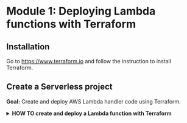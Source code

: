 # Module 1: Deploying Lambda functions with Terraform

## Installation

Go to https://www.terraform.io and follow the instruction to install Terraform.

## Create a Serverless project

**Goal:** Create and deploy AWS Lambda handler code using Terraform.

<details>
<summary><b>HOW TO create and deploy a Lambda function with Terraform</b></summary><p>

1. Create a directory for your serverless project.

    ```
    mkdir workshop
    cd workshop
    ```

2. Initialise the project:

    `npm init -y`

3. Add a folder called `functions`

4. Add a file in the `functions` folder, call it `hello.js`

5. Copy the following into the `hello.js` module

```javascript
module.exports.handler = async (event) => {
  return {
    statusCode: 200,
    body: JSON.stringify({
      input: event
    })
  }
}
```

6. In the root of the project, add another folder, call it `terraform`

7. In the `terraform` folder, add a file called `provider.tf`

8. Copy the following into `provider.tf`

```terraform
provider "aws" {
  region = "us-east-1"
}
```

9. In the `terraform` folder, add another file called `hello.tf`

10. Copy the following into `hello.tf`

```terraform
resource "aws_lambda_function" "hello" {
  function_name = "hello-ynap-${var.my_name}"

  s3_bucket = "ynap-production-ready-serverless-${var.my_name}"
  s3_key    = "workshop.zip"

  # "main" is the file within the zip file above (functions/hello.js) 
  # "handler" is the name of the exported property in functions/hello.js
  handler = "functions/hello.handler"
  runtime = "nodejs8.10"

  role = "${aws_iam_role.hello_lambda_role.arn}"
}

# IAM role which dictates what other AWS services the hello function can access
resource "aws_iam_role" "hello_lambda_role" {
  name = "hello-lambda-role-${var.my_name}"

  assume_role_policy = <<EOF
{
  "Version": "2012-10-17",
  "Statement": [
    {
      "Action": "sts:AssumeRole",
      "Principal": {
        "Service": "lambda.amazonaws.com"
      },
      "Effect": "Allow",
      "Sid": ""
    }
  ]
}
EOF
}

resource "aws_iam_role_policy_attachment" "hello_lambda_role_policy" {
  role       = "${aws_iam_role.hello_lambda_role.name}"
  policy_arn = "arn:aws:iam::aws:policy/service-role/AWSLambdaBasicExecutionRole"
}
```

Here we are creating the `hello-ynap-<suffix>` (where `suffix` is your name) Lambda function, alongside the IAM role it'll use. One thing to note is that, it's pointing to a deployment artifact in a S3 bucket that is suffixed with your name.

Let's go ahead and create the variable for the suffix.

11. In the `terraform` folder, add a file called `variables.tf`

12. Copy the following into the `variables.tf` file:

```terraform
variable "my_name" {
  description = "The name of the student"
  type        = "string"
}
```

13. To create the deployment artifact, run the following command from the **root of the project**

`zip -r workshop.zip * -x terraform/*`

You should see something like this in the console:

```
  adding: functions/ (stored 0%)
  adding: functions/hello.js (deflated 15%)
  adding: package.json (deflated 32%)
  adding: terraform/ (stored 0%)
```

14. Now we need to create the S3 bucket itself, run the following command **don't forget to replace the suffix with your name**

`aws s3api create-bucket --bucket=ynap-production-ready-serverless-<suffix> --region=us-east-1`

15. To upload the deployment artifact `workshop.zip`, run the following command **don't forget to replace the suffix with your name**

`aws s3 cp workshop.zip s3://ynap-production-ready-serverless-<suffix>/workshop.zip`

16. And we're ready to deploy! Go to the `terraform` folder

`cd terraform`

and run the command

`terraform init`

You should see something along the lines of:

```
L01013552:terraform yan.cui$ terraform init

Initializing provider plugins...
- Checking for available provider plugins on https://releases.hashicorp.com...
- Downloading plugin for provider "aws" (2.12.0)...

The following providers do not have any version constraints in configuration,
so the latest version was installed.

To prevent automatic upgrades to new major versions that may contain breaking
changes, it is recommended to add version = "..." constraints to the
corresponding provider blocks in configuration, with the constraint strings
suggested below.

* provider.aws: version = "~> 2.12"

Terraform has been successfully initialized!

You may now begin working with Terraform. Try running "terraform plan" to see
any changes that are required for your infrastructure. All Terraform commands
should now work.

If you ever set or change modules or backend configuration for Terraform,
rerun this command to reinitialize your working directory. If you forget, other
commands will detect it and remind you to do so if necessary.
```

17. Now run `terraform apply -var 'my_name=xxx'` **replace xxx with your name**

e.g. `terraform apply -var 'my_name=yancui'`

You should see something along the lines of:

```
An execution plan has been generated and is shown below.
Resource actions are indicated with the following symbols:
  + create

Terraform will perform the following actions:

  + aws_iam_role.hello_lambda_role
      id:                             <computed>
      arn:                            <computed>
      assume_role_policy:             "{\n  \"Version\": \"2012-10-17\",\n  \"Statement\": [\n    {\n      \"Action\": \"sts:
AssumeRole\",\n      \"Principal\": {\n        \"Service\": \"lambda.amazonaws.com\"\n      },\n      \"Effect\": \"Allow\",\
n      \"Sid\": \"\"\n    }\n  ]\n}\n"
      create_date:                    <computed>
      force_detach_policies:          "false"
      max_session_duration:           "3600"
      name:                           "hello-lambda-role-yancui"
      path:                           "/"
      unique_id:                      <computed>

  + aws_iam_role_policy_attachment.hello_lambda_role_policy
      id:                             <computed>
      policy_arn:                     "arn:aws:iam::aws:policy/service-role/AWSLambdaBasicExecutionRole"
      role:                           "hello-lambda-role-yancui"

  + aws_lambda_function.hello
      id:                             <computed>
      arn:                            <computed>
      function_name:                  "hello-ynap-yancui"
      handler:                        "functions/hello.handler"
      invoke_arn:                     <computed>
      last_modified:                  <computed>
      memory_size:                    "128"
      publish:                        "false"
      qualified_arn:                  <computed>
      reserved_concurrent_executions: "-1"
      role:                           "${aws_iam_role.hello_lambda_role.arn}"
      runtime:                        "nodejs8.10"
      s3_bucket:                      "ynap-production-ready-serverless-yancui"
      s3_key:                         "workshop.zip"
      source_code_hash:               <computed>
      source_code_size:               <computed>
      timeout:                        "3"
      tracing_config.#:               <computed>
      version:                        <computed>


Plan: 3 to add, 0 to change, 0 to destroy.

Do you want to perform these actions?
  Terraform will perform the actions described above.
  Only 'yes' will be accepted to approve.

  Enter a value:
```

Enter `yes` to continue.

18. Now that your function is deployed. Let's invoke it, replace `xxx` with your name and run the following command

`lambda invoke --region=us-east-1 --function-name=hello-ynap-xxx output.txt`

You should see

```json
{
    "ExecutedVersion": "$LATEST",
    "StatusCode": 200
}
```

and there should be an `output.txt` file inside the `terraform` folder. Open it and it should look like this:

```json
{"statusCode":200,"body":"{\"input\":{}}"}
```

</p></details>